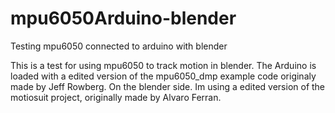 # mpu6050Arduino-blender
Testing mpu6050 connected to arduino with blender

This is a test for using mpu6050 to track motion in blender. The Arduino is loaded with a edited version of the mpu6050_dmp example code originaly made by Jeff Rowberg.
On the blender side. Im using a edited version of the motiosuit project, originally made by Alvaro Ferran.
